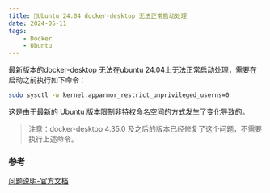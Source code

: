 ```yaml
---
title: 🧩Ubuntu 24.04 docker-desktop 无法正常启动处理
date: 2024-05-11
tags: 
    - Docker
    - Ubuntu
---
```


最新版本的docker-desktop 无法在ubuntu 24.04上无法正常启动处理，需要在启动之前执行如下命令：

```sh
sudo sysctl -w kernel.apparmor_restrict_unprivileged_userns=0
```

这是由于最新的 Ubuntu 版本限制非特权命名空间的方式发生了变化导致的。

> 注意：docker-desktop 4.35.0 及之后的版本已经修复了这个问题，不需要执行上述命令。

### 参考

[问题说明-官方文档](https://docs.docker.com/desktop/install/ubuntu/)
